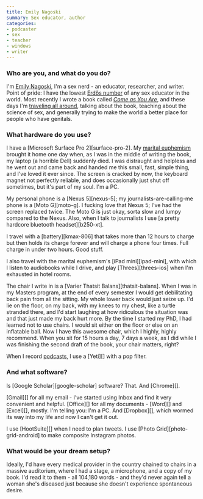 ```yaml
---
title: Emily Nagoski
summary: Sex educator, author
categories:
- podcaster
- sex
- teacher
- windows
- writer
---
```


### Who are you, and what do you do?

I'm [Emily Nagoski](http://www.thedirtynormal.com/ "Emily's website."), I'm a sex nerd - an educator, researcher, and writer. Point of pride: I have the lowest [Erdős number](https://en.wikipedia.org/wiki/Erdős_number "The Wikipedia entry for Erdős_number.") of any sex educator in the world. Most recently I wrote a book called [*Come as You Are*](http://www.amazon.com/Come-You-Are-Surprising-Transform/dp/1476762090/ "Emily's book."), and these days I'm [traveling all around](https://www.google.com/maps/@38.010667,-96.1710255,5z/data=!3m1!4b1!4m2!6m1!1szJdavHi9tdX4.k00xMBAS_lVg "Emily's book tour map."), talking about the book, teaching about the science of sex, and generally trying to make the world a better place for people who have genitals.

### What hardware do you use?

I have a [Microsoft Surface Pro 2][surface-pro-2]. My [marital euphemism](https://usesthis.com/interviews/r.stevens/ "Richard's interview.") brought it home one day when, as I was in the middle of writing the book, my laptop (a horrible Dell) suddenly died. I was distraught and helpless and he went out and came back and handed me this small, fast, simple thing, and I've loved it ever since. The screen is cracked by now, the keyboard magnet not perfectly reliable, and does occasionally just shut off sometimes, but it's part of my soul. I'm a PC.

My personal phone is a [Nexus 5][nexus-5]; my journalists-are-calling-me phone is a [Moto G][moto-g]. I fucking love that Nexus 5; I've had the screen replaced twice. The Moto G is just okay, sorta slow and lumpy compared to the Nexus. Also, when I talk to journalists I use [a pretty hardcore bluetooth headset][b250-xt].

I travel with a [battery][kmax-806] that takes more than 12 hours to charge but then holds its charge forever and will charge a phone four times. Full charge in under two hours. Good stuff.

I also travel with the marital euphemism's [iPad mini][ipad-mini], with which I listen to audiobooks while I drive, and play [Threes][threes-ios] when I'm exhausted in hotel rooms.

The chair I write in is a [Varier Thatsit Balans][thatsit-balans]. When I was in my Masters program, at the end of every semester I would get debilitating back pain from all the sitting. My whole lower back would just seize up. I'd lie on the floor, on my back, with my knees to my chest, like a turtle stranded there, and I'd start laughing at how ridiculous the situation was and that just made my back hurt more. By the time I started my PhD, I had learned not to use chairs. I would sit either on the floor or else on an inflatable ball. Now I have this awesome chair, which I highly, highly recommend. When you sit for 15 hours a day, 7 days a week, as I did while I was finishing the second draft of the book, your chair matters, right?

When I record [podcasts](http://www.esn.fm/comeasyouare "Emily's podcast."), I use a [Yeti][] with a pop filter.

### And what software?

Is [Google Scholar][google-scholar] software? That. And [Chrome][].

[Gmail][] for all my email - I've started using Inbox and find it very convenient and helpful. [Office][] for all my documents - [Word][] and [Excel][], mostly. I'm telling you: I'm a PC. And [Dropbox][], which wormed its way into my life and now I can't get it out.

I use [HootSuite][] when I need to plan tweets. I use [Photo Grid][photo-grid-android] to make composite Instagram photos.

### What would be your dream setup?

Ideally, I'd have every medical provider in the country chained to chairs in a massive auditorium, where I had a stage, a microphone, and a copy of my book. I'd read it to them - all 104,180 words - and they'd never again tell a woman she's diseased just because she doesn't experience spontaneous desire.